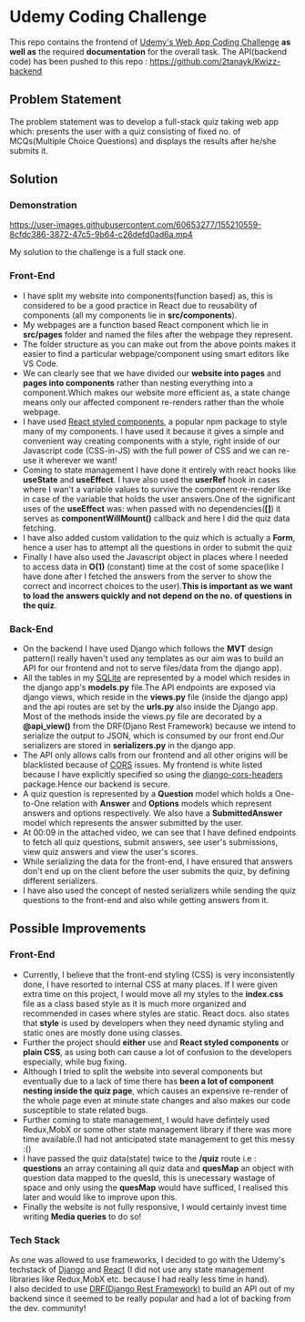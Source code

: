 # Udemy Coding Challenge 
This repo contains the frontend of [Udemy's Web App Coding Challenge](https://github.com/udemy/coding-challenge) **as well as** the required **documentation** for the overall task.
The API(backend code) has been pushed to this repo : https://github.com/2tanayk/Kwizz-backend

## Problem Statement
The problem statement was to develop a full-stack quiz taking web app which: presents the user with a quiz consisting of fixed no. of MCQs(Multiple Choice Questions) and displays the results after he/she submits it.

## Solution

### Demonstration
https://user-images.githubusercontent.com/60653277/155210559-8cfdc386-3872-47c5-9b64-c26defd0ad6a.mp4

My solution to the challenge is a full stack one.
### Front-End 
- I have split my website into components(function based) as, this is considered to be a good practice in React due to reusability of components (all my components lie in **src/components**).
- My webpages are a function based React component which lie in **src/pages** folder and named the files after the webpage they represent. 
- The folder structure as you can make out from the above points makes it easier to find a particular webpage/component using smart editors like VS Code.
- We can clearly see that we have divided our **website into pages** and **pages into components** rather than nesting everything into a component.Which makes our website more efficient as, a state change means only our affected component re-renders rather than the whole webpage.
- I have used [React styled components](https://www.styled-components.com/), a popular npm package to style many of my components. I have used it because it gives a simple and convenient way creating components with a style, right inside of our Javascript code (CSS-in-JS) with the full power of CSS and we can re-use it wherever we want! 
- Coming to state management I have done it entirely with react hooks like **useState** and **useEffect**. I have also used the **userRef** hook in cases where I wan't a variable values to survive the component re-render like in case of the variable that holds the user answers.One of the significant uses of the **useEffect** was: when passed with no dependencies(**[]**) it serves as **componentWillMount()** callback and here I did the quiz data fetching.
- I have also added custom validation to the quiz which is actually a **Form**, hence a user has to attempt all the questions in order to submit the quiz
- Finally I have also used the Javascript object in places where I needed to access data in **O(1)** (constant) time at the cost of some space(like I have done after I fetched the answers from the server to show the correct and incorrect choices to the user).**This is important as we want to load the answers quickly and not depend on the no. of questions in the quiz**.

### Back-End
- On the backend I have used Django which follows the **MVT** design pattern(I really haven't used any templates as our aim was to build an API for our frontend and not to serve files/data from the django app).
- All the tables in my [SQLite](https://www.sqlite.org/index.html) are represented by a model which resides in the django app's **models.py** file.The API endpoints are exposed via django views, which reside in the **views.py** file (inside the django app) and the api routes are set by the **urls.py** also inside the Django app. Most of the methods inside the views.py file are decorated by a **@api_view()** from the DRF(Djano Rest Framework) because we intend to serialize the output to JSON, which is consumed by our front end.Our serializers are stored in **serializers.py** in the django app.
- The API only allows calls from our frontend and all other origins will be blacklisted because of [CORS](https://developer.mozilla.org/en-US/docs/Web/HTTP/CORS) issues. My frontend is white listed because I have explicitly specified so using the [django-cors-headers](https://pypi.org/project/django-cors-headers/) package.Hence our backend is secure.
- A quiz question is represented by a **Question** model which holds a One-to-One relation with **Answer** and **Options** models which represent answers and options respectively. We also have a **SubmittedAnswer** model which represents the answer submitted by the user.
- At 00:09 in the attached video, we can see that I have defined endpoints to fetch all quiz questions, submit answers, see user's submissions, view quiz answers and view the user's scores.
- While serializing the data for the front-end, I have ensured that answers don't end up on the client before the user submits the quiz, by defining different serializers.
- I have also used the concept of nested serializers while sending the quiz questions to the front-end and also while getting answers from it. 

## Possible Improvements
### Front-End
-  Currently, I believe that the front-end styling (CSS) is very inconsistently done, I have resorted to internal CSS at many places. If I were given extra time on this project, I would move all my styles to the **index.css** file as a class based style as it is much more organized and recommended in cases where styles are static. React docs. also states that **style** is used by developers when they need dynamic styling and static ones are mostly done using classes. 
-  Further the project should **either** use and **React styled components** or **plain CSS**, as using both can cause a lot of confusion to the developers especially, while bug fixing.
-  Although I tried to split the website into several components but eventually due to a lack of time there has **been a lot of component nesting inside the quiz page**, which causes an expensive re-render of the whole page even at minute state changes and also makes our code susceptible to state related bugs.
-  Further coming to state management, I would have defintely used Redux,MobX or some other state management library if there was more time available.(I had not anticipated state management to get this messy :()
-  I have passed the quiz data(state) twice to the **/quiz** route i.e : **questions** an array containing all quiz data and **quesMap** an object with question data mapped to the quesId, this is unecessary wastage of space and only using the **quesMap** would have sufficed, I realised this later and would like to improve upon this.
- Finally the website is not fully responsive, I would certainly invest time writing **Media queries** to do so!

### Tech Stack
As one was allowed to use frameworks, I decided to go with the Udemy's techstack of [Django](https://www.djangoproject.com/) and [React](https://reactjs.org/) (I did not use any state management libraries like Redux,MobX etc. because I had really less time in hand). <br/>
I also decided to use [DRF(Django Rest Framework)](https://www.django-rest-framework.org/) to build an API out of my backend since it seemed to be really popular and had a lot of backing from the dev. community!


